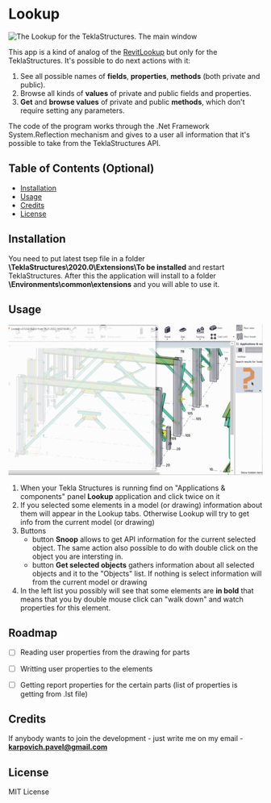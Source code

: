 # Lookup

<img src="https://github.com/karpovichpv/Lookup/assets/66169282/e63a1c4a-e216-4aa0-bd26-dc4247b62d21" alt="The Lookup for the TeklaStructures. The main window" width="700"/>

This app is a kind of analog of the [RevitLookup](https://github.com/jeremytammik/RevitLookup) but only for the TeklaStructures. 
It's possible to do next actions with it:

1. See all possible names of **fields**, **properties**, **methods** (both private and public).
2. Browse all kinds of **values** of private and public fields and properties.
3. **Get** and **browse values** of private and public **methods**, which don't require setting any parameters.

The code of the program works through the .Net Framework System.Reflection mechanism and gives to a user all information that it's possible to take from the TeklaStructures API.

## Table of Contents (Optional)

- [Installation](#installation)
- [Usage](#usage)
- [Credits](#credits)
- [License](#license)

## Installation

You need to put latest tsep file in a folder **\TeklaStructures\2020.0\Extensions\To be installed** and restart TeklaStructures. After this the application will install to a folder **\Environments\common\extensions** and you will able to use it.

## Usage

<img src="https://github.com/karpovichpv/Lookup/blob/master/Docs/Screenshots/Lookup_GIF_usage.gif" alt="Lookup. Main window" width="700"/>

1. When your Tekla Structures is running find on "Applications & components" panel **Lookup** application and click twice on it
2. If you selected some elements in a model (or drawing) information about them will appear in the Lookup tabs. Otherwise Lookup will try to get info from the current model (or drawing)
3. Buttons
    - button **Snoop** allows to get API information for the current selected object. The same action also possible to do with double click on the object you are intersting in.
    - button **Get selected objects** gathers information about all selected objects and it to the "Objects" list. If nothing is select information will from the current model or drawing
4. In the left list you possibly will see that some elements are **in bold** that means that you by double mouse click can "walk down" and watch properties for this element.

## Roadmap

- [ ] Reading user properties from the drawing for parts
- [ ] Writting user properties to the elements
- [ ] Getting report properties for the certain parts (list of properties is getting from .lst file)


## Credits

If anybody wants to join the development - just write me on my email - **karpovich.pavel@gmail.com**

## License

MIT License
